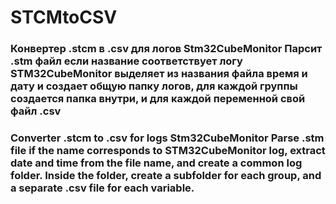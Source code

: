 # STCMtoCSV
### Конвертер .stcm в .csv для логов Stm32CubeMonitor Парсит .stm файл если название соответствует логу STM32CubeMonitor выделяет из названия файла время и дату и создает общую папку логов, для каждой группы создается папка внутри, и для каждой переменной свой файл .csv

### Converter .stcm to .csv for logs Stm32CubeMonitor Parse .stm file if the name corresponds to STM32CubeMonitor log, extract date and time from the file name, and create a common log folder. Inside the folder, create a subfolder for each group, and a separate .csv file for each variable.